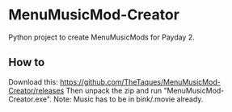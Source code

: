 # MenuMusicMod-Creator
Python project to create MenuMusicMods for Payday 2.

## How to
Download this: https://github.com/TheTaques/MenuMusicMod-Creator/releases
Then unpack the zip and run "MenuMusicMod-Creator.exe".
Note: Music has to be in bink/.movie already.
